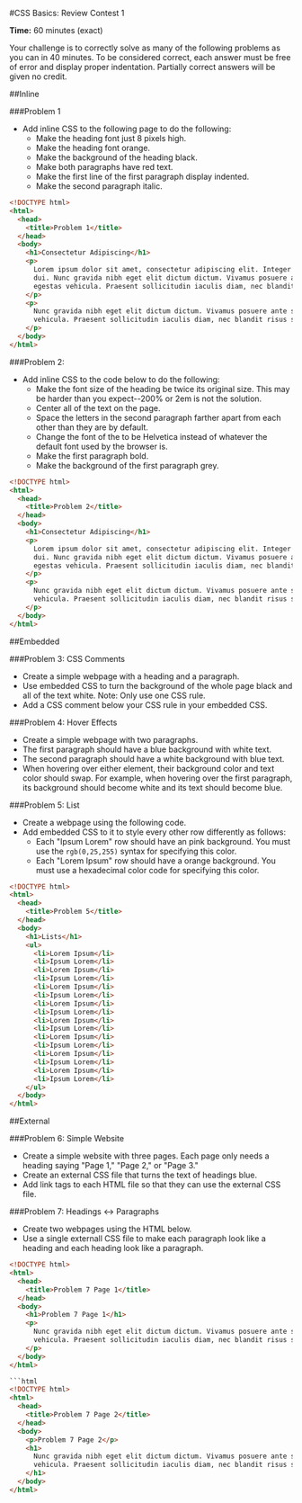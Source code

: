 #CSS Basics: Review Contest 1

**Time:** 60 minutes (exact)

Your challenge is to correctly solve as many of the following problems as you can in 40 minutes. To be considered correct, each answer must be free of error and display proper indentation. Partially correct answers will be given no credit.

##Inline

###Problem 1

* Add inline CSS to the following page to do the following:
  * Make the heading font just 8 pixels high.
  * Make the heading font orange.
  * Make the background of the heading black.
  * Make both paragraphs have red text.
  * Make the first line of the first paragraph display indented.
  * Make the second paragraph italic.

```html
<!DOCTYPE html>
<html>
  <head>
    <title>Problem 1</title>
  </head>
  <body>
    <h1>Consectetur Adipiscing</h1>
    <p>
      Lorem ipsum dolor sit amet, consectetur adipiscing elit. Integer sit amet metus
      dui. Nunc gravida nibh eget elit dictum dictum. Vivamus posuere ante sit amet neque
      egestas vehicula. Praesent sollicitudin iaculis diam, nec blandit risus sodales fringilla.
    </p>
    <p>
      Nunc gravida nibh eget elit dictum dictum. Vivamus posuere ante sit amet neque egestas
      vehicula. Praesent sollicitudin iaculis diam, nec blandit risus sodales fringilla.
    </p>
  </body>
</html>
```

###Problem 2: 

* Add inline CSS to the code below to do the following:
  * Make the font size of the heading be twice its original size. This may be harder than you expect--200% or 2em is not the solution.
  * Center all of the text on the page.
  * Space the letters in the second paragraph farther apart from each other than they are by default.
  * Change the font of the to be Helvetica instead of whatever the default font used by the browser is.
  * Make the first paragraph bold.
  * Make the background of the first paragraph grey.

```html
<!DOCTYPE html>
<html>
  <head>
    <title>Problem 2</title>
  </head>
  <body>
    <h1>Consectetur Adipiscing</h1>
    <p>
      Lorem ipsum dolor sit amet, consectetur adipiscing elit. Integer sit amet metus
      dui. Nunc gravida nibh eget elit dictum dictum. Vivamus posuere ante sit amet neque
      egestas vehicula. Praesent sollicitudin iaculis diam, nec blandit risus sodales fringilla.
    </p>
    <p>
      Nunc gravida nibh eget elit dictum dictum. Vivamus posuere ante sit amet neque egestas
      vehicula. Praesent sollicitudin iaculis diam, nec blandit risus sodales fringilla.
    </p>
  </body>
</html>
```

##Embedded

###Problem 3: CSS Comments
* Create a simple webpage with a heading and a paragraph.
* Use embedded CSS to turn the background of the whole page black and all of the text white. Note: Only use one CSS rule.
* Add a CSS comment below your CSS rule in your embedded CSS.

###Problem 4: Hover Effects
* Create a simple webpage with two paragraphs.
* The first paragraph should have a blue background with white text.
* The second paragraph should have a white background with blue text.
* When hovering over either element, their background color and text color should swap. For example, when hovering over the first paragraph, its background should become white and its text should become blue.

###Problem 5: List

* Create a webpage using the following code.
* Add embedded CSS to it to style every other row differently as follows:
  * Each "Ipsum Lorem" row should have an pink background. You must use the `rgb(0,25,255)` syntax for specifying this color.
  * Each "Lorem Ipsum" row should have a orange background. You must use a hexadecimal color code for specifying this color.

```html
<!DOCTYPE html>
<html>
  <head>
    <title>Problem 5</title>
  </head>
  <body>
    <h1>Lists</h1>
    <ul>
      <li>Lorem Ipsum</li>
      <li>Ipsum Lorem</li>
      <li>Lorem Ipsum</li>
      <li>Ipsum Lorem</li>
      <li>Lorem Ipsum</li>
      <li>Ipsum Lorem</li>
      <li>Lorem Ipsum</li>
      <li>Ipsum Lorem</li>
      <li>Lorem Ipsum</li>
      <li>Ipsum Lorem</li>
      <li>Lorem Ipsum</li>
      <li>Ipsum Lorem</li>
      <li>Lorem Ipsum</li>
      <li>Ipsum Lorem</li>
      <li>Lorem Ipsum</li>
      <li>Ipsum Lorem</li>
    </ul>
  </body>
</html>
```

##External

###Problem 6: Simple Website
* Create a simple website with three pages. Each page only needs a heading saying "Page 1," "Page 2," or "Page 3."
* Create an external CSS file that turns the text of headings blue.
* Add link tags to each HTML file so that they can use the external CSS file.

###Problem 7: Headings <-> Paragraphs
* Create two webpages using the HTML below.
* Use a single externall CSS file to make each paragraph look like a heading and each heading look like a paragraph.

```html
<!DOCTYPE html>
<html>
  <head>
    <title>Problem 7 Page 1</title>
  </head>
  <body>
    <h1>Problem 7 Page 1</h1>
    <p>
      Nunc gravida nibh eget elit dictum dictum. Vivamus posuere ante sit amet neque egestas
      vehicula. Praesent sollicitudin iaculis diam, nec blandit risus sodales fringilla.
    </p>
  </body>
</html>

```html
<!DOCTYPE html>
<html>
  <head>
    <title>Problem 7 Page 2</title>
  </head>
  <body>
    <p>Problem 7 Page 2</p>
    <h1>
      Nunc gravida nibh eget elit dictum dictum. Vivamus posuere ante sit amet neque egestas
      vehicula. Praesent sollicitudin iaculis diam, nec blandit risus sodales fringilla.
    </h1>
  </body>
</html>
```
